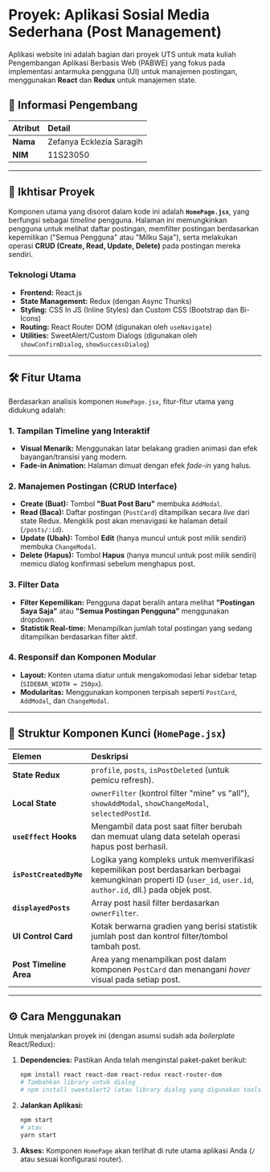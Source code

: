 # Proyek: Aplikasi Sosial Media Sederhana (Post Management)

Aplikasi website ini adalah bagian dari proyek UTS untuk mata kuliah Pengembangan Aplikasi Berbasis Web (PABWE) yang fokus pada implementasi antarmuka pengguna (UI) untuk manajemen postingan, menggunakan **React** dan **Redux** untuk manajemen state.

## 👤 Informasi Pengembang

| Atribut  | Detail                   |
| :------- | :----------------------- |
| **Nama** | Zefanya Ecklezia Saragih |
| **NIM**  | 11S23050                 |

---

## 🚀 Ikhtisar Proyek

Komponen utama yang disorot dalam kode ini adalah **`HomePage.jsx`**, yang berfungsi sebagai _timeline_ pengguna. Halaman ini memungkinkan pengguna untuk melihat daftar postingan, memfilter postingan berdasarkan kepemilikan ("Semua Pengguna" atau "Milku Saja"), serta melakukan operasi **CRUD (Create, Read, Update, Delete)** pada postingan mereka sendiri.

### Teknologi Utama

- **Frontend:** React.js
- **State Management:** Redux (dengan Async Thunks)
- **Styling:** CSS In JS (Inline Styles) dan Custom CSS (Bootstrap dan Bi-Icons)
- **Routing:** React Router DOM (digunakan oleh `useNavigate`)
- **Utilities:** SweetAlert/Custom Dialogs (digunakan oleh `showConfirmDialog`, `showSuccessDialog`)

---

## 🛠️ Fitur Utama

Berdasarkan analisis komponen `HomePage.jsx`, fitur-fitur utama yang didukung adalah:

### 1. Tampilan Timeline yang Interaktif

- **Visual Menarik:** Menggunakan latar belakang gradien animasi dan efek bayangan/transisi yang modern.
- **Fade-in Animation:** Halaman dimuat dengan efek _fade-in_ yang halus.

### 2. Manajemen Postingan (CRUD Interface)

- **Create (Buat):** Tombol **"Buat Post Baru"** membuka `AddModal`.
- **Read (Baca):** Daftar postingan (`PostCard`) ditampilkan secara _live_ dari state Redux. Mengklik post akan menavigasi ke halaman detail (`/posts/:id`).
- **Update (Ubah):** Tombol **Edit** (hanya muncul untuk post milik sendiri) membuka `ChangeModal`.
- **Delete (Hapus):** Tombol **Hapus** (hanya muncul untuk post milik sendiri) memicu dialog konfirmasi sebelum menghapus post.

### 3. Filter Data

- **Filter Kepemilikan:** Pengguna dapat beralih antara melihat **"Postingan Saya Saja"** atau **"Semua Postingan Pengguna"** menggunakan dropdown.
- **Statistik Real-time:** Menampilkan jumlah total postingan yang sedang ditampilkan berdasarkan filter aktif.

### 4. Responsif dan Komponen Modular

- **Layout:** Konten utama diatur untuk mengakomodasi lebar sidebar tetap (`SIDEBAR_WIDTH = 250px`).
- **Modularitas:** Menggunakan komponen terpisah seperti `PostCard`, `AddModal`, dan `ChangeModal`.

---

## 📂 Struktur Komponen Kunci (`HomePage.jsx`)

| Elemen                  | Deskripsi                                                                                                                                                         |
| :---------------------- | :---------------------------------------------------------------------------------------------------------------------------------------------------------------- |
| **State Redux**         | `profile`, `posts`, `isPostDeleted` (untuk pemicu refresh).                                                                                                       |
| **Local State**         | `ownerFilter` (kontrol filter "mine" vs "all"), `showAddModal`, `showChangeModal`, `selectedPostId`.                                                              |
| **`useEffect` Hooks**   | Mengambil data post saat filter berubah dan memuat ulang data setelah operasi hapus post berhasil.                                                                |
| **`isPostCreatedByMe`** | Logika yang kompleks untuk memverifikasi kepemilikan post berdasarkan berbagai kemungkinan properti ID (`user_id`, `user.id`, `author.id`, dll.) pada objek post. |
| **`displayedPosts`**    | Array post hasil filter berdasarkan `ownerFilter`.                                                                                                                |
| **UI Control Card**     | Kotak berwarna gradien yang berisi statistik jumlah post dan kontrol filter/tombol tambah post.                                                                   |
| **Post Timeline Area**  | Area yang menampilkan post dalam komponen `PostCard` dan menangani _hover_ visual pada setiap post.                                                               |

---

## ⚙️ Cara Menggunakan

Untuk menjalankan proyek ini (dengan asumsi sudah ada _boilerplate_ React/Redux):

1.  **Dependencies:** Pastikan Anda telah menginstal paket-paket berikut:
    ```bash
    npm install react react-dom react-redux react-router-dom
    # Tambahkan library untuk dialog
    # npm install sweetalert2 (atau library dialog yang digunakan toolsHelper)
    ```
2.  **Jalankan Aplikasi:**
    ```bash
    npm start
    # atau
    yarn start
    ```
3.  **Akses:** Komponen `HomePage` akan terlihat di rute utama aplikasi Anda (`/` atau sesuai konfigurasi router).
